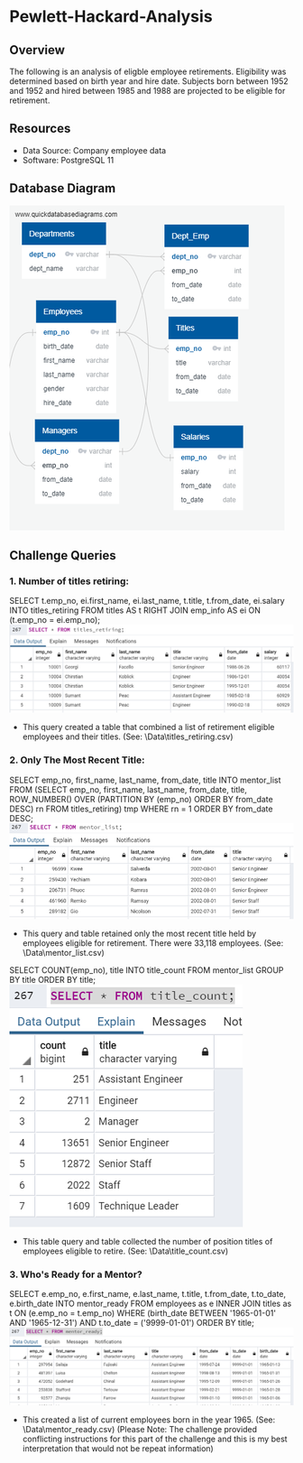 # Pewlett-Hackard-Analysis

## Overview
The following is an analysis of eligble employee retirements. Eligibility was determined based on birth year and hire date. Subjects born between 1952 and 1952 and hired between 1985 and 1988 are projected to be eligible for retirement.

## Resources
- Data Source: Company employee data
- Software: PostgreSQL 11

## Database Diagram
![EmployeeDBD](https://github.com/arodriguez82/Pewlett-Hackard-Analysis/blob/master/EmployeeDB.png?raw=true)

## Challenge Queries

### 1. Number of titles retiring:

SELECT t.emp_no,  ei.first_name, ei.last_name, t.title, t.from_date, ei.salary
INTO titles_retiring
FROM titles AS t 
RIGHT JOIN emp_info AS ei
ON (t.emp_no = ei.emp_no);
![titles_retiring](https://github.com/arodriguez82/Pewlett-Hackard-Analysis/blob/master/titles_retiring.png?raw=true)
- This query created a table that combined a list of retirement eligible employees and their titles. (See: \Data\titles_retiring.csv)

### 2. Only The Most Recent Title:

SELECT emp_no, first_name, last_name, from_date, title  INTO mentor_list  FROM  (SELECT emp_no, first_name, last_name, from_date, title, ROW_NUMBER() OVER  (PARTITION BY (emp_no) ORDER BY from_date DESC) rn 	FROM titles_retiring) tmp WHERE rn = 1  ORDER BY from_date DESC;
![mentor_list](https://github.com/arodriguez82/Pewlett-Hackard-Analysis/blob/master/mentor_list.png?raw=true)
- This query and table retained only the most recent title held by employees eligible for retirement. There were 33,118 employees. (See: \Data\mentor_list.csv)

SELECT COUNT(emp_no), title INTO title_count  FROM mentor_list  GROUP BY title  ORDER BY title;
![title_count](https://github.com/arodriguez82/Pewlett-Hackard-Analysis/blob/master/title_count.png?raw=true)
- This table query and table collected the number of position titles of employees eligible to retire. (See: \Data\title_count.csv)

### 3.  Who's Ready for a Mentor?

SELECT e.emp_no, e.first_name, e.last_name, t.title, t.from_date, t.to_date, e.birth_date   INTO mentor_ready FROM employees as e INNER JOIN titles as t  ON (e.emp_no = t.emp_no)  WHERE (birth_date BETWEEN '1965-01-01' AND '1965-12-31')  AND t.to_date = ('9999-01-01')  ORDER BY title;
![mentor_ready](https://github.com/arodriguez82/Pewlett-Hackard-Analysis/blob/master/mentor_ready.png?raw=true)
- This created a list of current employees born in the year 1965. (See: \Data\mentor_ready.csv) 
(Please Note: The challenge provided conflicting instructions for this part of the challenge and this is my best interpretation that would not be repeat information)
